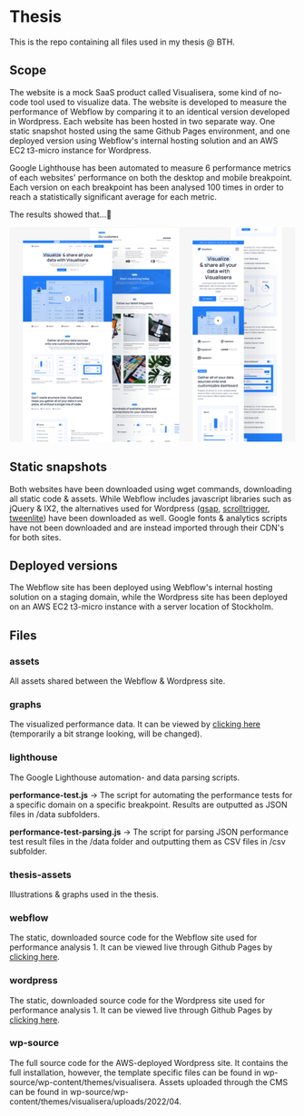 # Thesis

This is the repo containing all files used in my thesis @ BTH.

## Scope

The website is a mock SaaS product called Visualisera, some kind of no-code tool used to visualize data. The website is developed to measure the performance of Webflow by comparing it to an identical version developed in Wordpress. Each website has been hosted in two separate way. One static snapshot hosted using the same Github Pages environment, and one deployed version using Webflow's internal hosting solution and an AWS EC2 t3-micro instance for Wordpress.

Google Lighthouse has been automated to measure 6 performance metrics of each websites' performance on both the desktop and mobile breakpoint. Each version on each breakpoint has been analysed 100 times in order to reach a statistically significant average for each metric.

The results showed that...🥳

![repo__thumb](./thumb__repo.png)

## Static snapshots

Both websites have been downloaded using wget commands, downloading all static code & assets. While Webflow includes javascript libraries such as jQuery & IX2, the alternatives used for Wordpress ([gsap](https://cdnjs.com/libraries/gsap), [scrolltrigger](https://cdnjs.com/libraries/ScrollTrigger), [tweenlite](https://www.cdnpkg.com/gsap/file/TweenLite.min.js/)) have been downloaded as well. Google fonts & analytics scripts have not been downloaded and are instead imported through their CDN's for both sites.

## Deployed versions

The Webflow site has been deployed using Webflow's internal hosting solution on a staging domain, while the Wordpress site has been deployed on an AWS EC2 t3-micro instance with a server location of Stockholm.

## Files

### assets

All assets shared between the Webflow & Wordpress site.

### graphs

The visualized performance data. It can be viewed by [clicking here](https://robingranqvist.github.io/thesis/graphs/graphs/) (temporarily a bit strange looking, will be changed).

### lighthouse

The Google Lighthouse automation- and data parsing scripts.

**performance-test.js** -> The script for automating the performance tests for a specific domain on a specific breakpoint. Results are outputted as JSON files in /data subfolders.

**performance-test-parsing.js** -> The script for parsing JSON performance test result files in the /data folder and outputting them as CSV files in /csv subfolder.

### thesis-assets

Illustrations & graphs used in the thesis.

### webflow

The static, downloaded source code for the Webflow site used for performance analysis 1. It can be viewed live through Github Pages by [clicking here](https://robingranqvist.github.io/thesis/webflow/source).

### wordpress

The static, downloaded source code for the Wordpress site used for performance analysis 1. It can be viewed live through Github Pages by [clicking here](https://robingranqvist.github.io/thesis/wordpress/source).

### wp-source

The full source code for the AWS-deployed Wordpress site. It contains the full installation, however, the template specific files can be found in wp-source/wp-content/themes/visualisera. Assets uploaded through the CMS can be found in wp-source/wp-content/themes/visualisera/uploads/2022/04.

